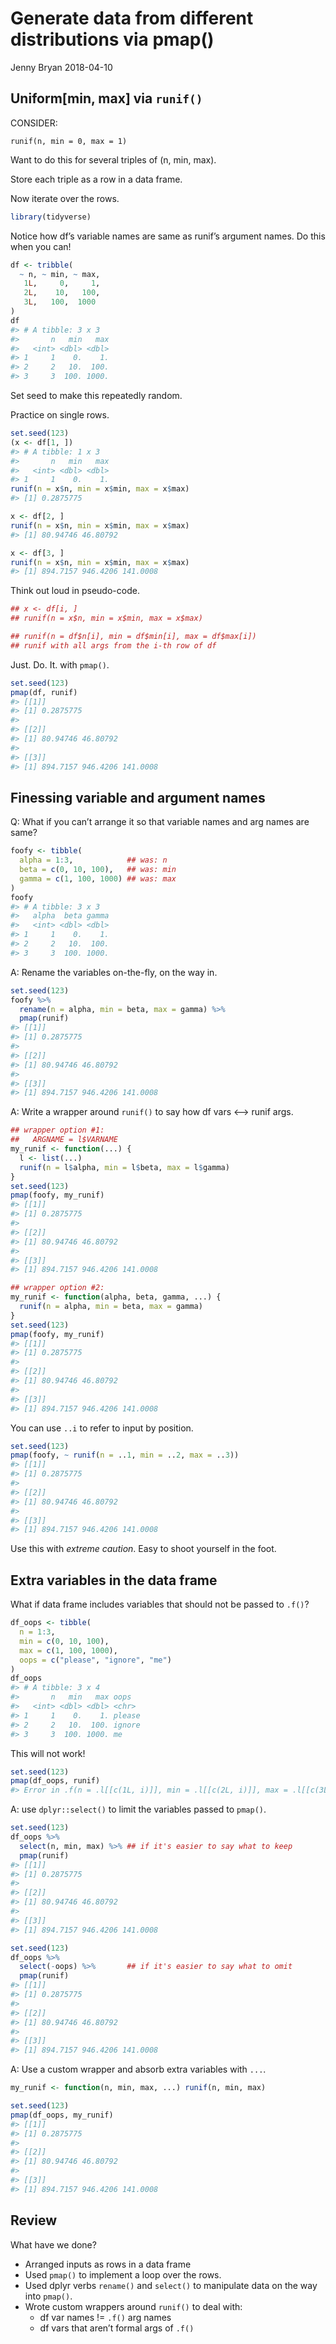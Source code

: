 Generate data from different distributions via pmap()
================
Jenny Bryan
2018-04-10

## Uniform\[min, max\] via `runif()`

CONSIDER:

    runif(n, min = 0, max = 1)

Want to do this for several triples of (n, min, max).

Store each triple as a row in a data frame.

Now iterate over the rows.

``` r
library(tidyverse)
```

Notice how df’s variable names are same as runif’s argument names. Do
this when you can\!

``` r
df <- tribble(
  ~ n, ~ min, ~ max,
   1L,     0,     1,
   2L,    10,   100,
   3L,   100,  1000
)
df
#> # A tibble: 3 x 3
#>       n   min   max
#>   <int> <dbl> <dbl>
#> 1     1    0.    1.
#> 2     2   10.  100.
#> 3     3  100. 1000.
```

Set seed to make this repeatedly random.

Practice on single rows.

``` r
set.seed(123)
(x <- df[1, ])
#> # A tibble: 1 x 3
#>       n   min   max
#>   <int> <dbl> <dbl>
#> 1     1    0.    1.
runif(n = x$n, min = x$min, max = x$max)
#> [1] 0.2875775

x <- df[2, ]
runif(n = x$n, min = x$min, max = x$max)
#> [1] 80.94746 46.80792

x <- df[3, ]
runif(n = x$n, min = x$min, max = x$max)
#> [1] 894.7157 946.4206 141.0008
```

Think out loud in pseudo-code.

``` r
## x <- df[i, ]
## runif(n = x$n, min = x$min, max = x$max)

## runif(n = df$n[i], min = df$min[i], max = df$max[i])
## runif with all args from the i-th row of df
```

Just. Do. It. with `pmap()`.

``` r
set.seed(123)
pmap(df, runif)
#> [[1]]
#> [1] 0.2875775
#> 
#> [[2]]
#> [1] 80.94746 46.80792
#> 
#> [[3]]
#> [1] 894.7157 946.4206 141.0008
```

## Finessing variable and argument names

Q: What if you can’t arrange it so that variable names and arg names are
same?

``` r
foofy <- tibble(
  alpha = 1:3,            ## was: n
  beta = c(0, 10, 100),   ## was: min
  gamma = c(1, 100, 1000) ## was: max
)
foofy
#> # A tibble: 3 x 3
#>   alpha  beta gamma
#>   <int> <dbl> <dbl>
#> 1     1    0.    1.
#> 2     2   10.  100.
#> 3     3  100. 1000.
```

A: Rename the variables on-the-fly, on the way in.

``` r
set.seed(123)
foofy %>%
  rename(n = alpha, min = beta, max = gamma) %>%
  pmap(runif)
#> [[1]]
#> [1] 0.2875775
#> 
#> [[2]]
#> [1] 80.94746 46.80792
#> 
#> [[3]]
#> [1] 894.7157 946.4206 141.0008
```

A: Write a wrapper around `runif()` to say how df vars \<–\> runif args.

``` r
## wrapper option #1:
##   ARGNAME = l$VARNAME
my_runif <- function(...) {
  l <- list(...)
  runif(n = l$alpha, min = l$beta, max = l$gamma)
}
set.seed(123)
pmap(foofy, my_runif)
#> [[1]]
#> [1] 0.2875775
#> 
#> [[2]]
#> [1] 80.94746 46.80792
#> 
#> [[3]]
#> [1] 894.7157 946.4206 141.0008

## wrapper option #2:
my_runif <- function(alpha, beta, gamma, ...) {
  runif(n = alpha, min = beta, max = gamma)
}
set.seed(123)
pmap(foofy, my_runif)
#> [[1]]
#> [1] 0.2875775
#> 
#> [[2]]
#> [1] 80.94746 46.80792
#> 
#> [[3]]
#> [1] 894.7157 946.4206 141.0008
```

You can use `..i` to refer to input by position.

``` r
set.seed(123)
pmap(foofy, ~ runif(n = ..1, min = ..2, max = ..3))
#> [[1]]
#> [1] 0.2875775
#> 
#> [[2]]
#> [1] 80.94746 46.80792
#> 
#> [[3]]
#> [1] 894.7157 946.4206 141.0008
```

Use this with *extreme caution*. Easy to shoot yourself in the foot.

## Extra variables in the data frame

What if data frame includes variables that should not be passed to
`.f()`?

``` r
df_oops <- tibble(
  n = 1:3,
  min = c(0, 10, 100),
  max = c(1, 100, 1000),
  oops = c("please", "ignore", "me")
)
df_oops
#> # A tibble: 3 x 4
#>       n   min   max oops  
#>   <int> <dbl> <dbl> <chr> 
#> 1     1    0.    1. please
#> 2     2   10.  100. ignore
#> 3     3  100. 1000. me
```

This will not work\!

``` r
set.seed(123)
pmap(df_oops, runif)
#> Error in .f(n = .l[[c(1L, i)]], min = .l[[c(2L, i)]], max = .l[[c(3L, : unused argument (oops = .l[[c(4, i)]])
```

A: use `dplyr::select()` to limit the variables passed to `pmap()`.

``` r
set.seed(123)
df_oops %>%
  select(n, min, max) %>% ## if it's easier to say what to keep
  pmap(runif)
#> [[1]]
#> [1] 0.2875775
#> 
#> [[2]]
#> [1] 80.94746 46.80792
#> 
#> [[3]]
#> [1] 894.7157 946.4206 141.0008

set.seed(123)
df_oops %>%
  select(-oops) %>%       ## if it's easier to say what to omit
  pmap(runif)
#> [[1]]
#> [1] 0.2875775
#> 
#> [[2]]
#> [1] 80.94746 46.80792
#> 
#> [[3]]
#> [1] 894.7157 946.4206 141.0008
```

A: Use a custom wrapper and absorb extra variables with `...`.

``` r
my_runif <- function(n, min, max, ...) runif(n, min, max)

set.seed(123)
pmap(df_oops, my_runif)
#> [[1]]
#> [1] 0.2875775
#> 
#> [[2]]
#> [1] 80.94746 46.80792
#> 
#> [[3]]
#> [1] 894.7157 946.4206 141.0008
```

## Review

What have we done?

  - Arranged inputs as rows in a data frame
  - Used `pmap()` to implement a loop over the rows.
  - Used dplyr verbs `rename()` and `select()` to manipulate data on the
    way into `pmap()`.
  - Wrote custom wrappers around `runif()` to deal with:
      - df var names \!= `.f()` arg names
      - df vars that aren’t formal args of `.f()`
